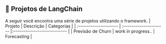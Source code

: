 ## 👻 Projetos de LangChain

A seguir você encontra uma série de projetos utilizando o framework.
| Projeto              | Descrição                | Categorias                 |
| :-------------------- | :--------------------- |:--------------------------- |
|     Previsão de Churn      |     work in progress..      |      Forecasting           |
